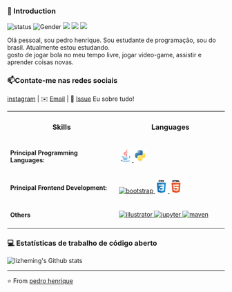 ### 👋 Introduction

![status](https://img.shields.io/badge/status-up-brightgreen) ![Gender](https://img.shields.io/badge/gender-%F0%9F%A4%B5-lightgrey) ![](https://img.shields.io/badge/Relationship-Single-red) ![](https://img.shields.io/static/v1?label=wechat&message=lizheming&color=7BB32E&logo=wechat) ![](https://visitor-badge.glitch.me/badge?page_id=github.com/lizheming)

Olá pessoal, sou pedro henrique. Sou estudante de programação, sou do brasil. Atualmente estou estudando.  
gosto de jogar bola no meu tempo livre, jogar video-game, assistir e  aprender coisas novas.

### 📫Contate-me nas redes sociais
[instagram](https://www.instagram.com/pedrinxs.23/) | ✉️ [Email](pedrin000007@gmail.com) | 💬 [Issue](https://github.com/pedro310310/pedro310310/issues/me) Eu sobre tudo!

<table style="width: 100% !important;margin: auto;">
    <tr>
        <th>
            <h3 align="center">Skills</h3>
        </th>
        <th>
            <h3 align="center">Languages</h3>
        </th>
    </tr>
    <tr width="100%">    
        <td width="50%">
            <h4 align="left">Principal Programming Languages:</h4>
        </td>
        <td width="50%">
            <p align="left"> 
                <a href="https://www.java.com" target="_blank" rel="noreferrer">
                    <img src="https://raw.githubusercontent.com/devicons/devicon/master/icons/java/java-original.svg" alt="java" width="30" height="30"/>
                </a>
                <a href="https://www.python.org" target="_blank" rel="noreferrer">
                    <img src="https://raw.githubusercontent.com/devicons/devicon/master/icons/python/python-original.svg" alt="python" width="30" height="30"/>            
                </a>                        
            </p>
        </td>
    </tr>
    <tr>
        <td width="50%">
            <h4 align="left">Principal Frontend Development:</h4>
        </td>
        <td width="50%">
            <p align="left">
                <a href="https://getbootstrap.com" target="_blank" rel="noreferrer">
                    <img src="https://www.vectorlogo.zone/logos/getbootstrap/getbootstrap-icon.svg" alt="bootstrap" width="30" height="30"/>
                </a>
                <a href="https://www.w3schools.com/css/" target="_blank" rel="noreferrer">
                    <img src="https://raw.githubusercontent.com/devicons/devicon/master/icons/css3/css3-original-wordmark.svg" alt="css3" width="30" height="30"/>
                </a>
                <a href="https://www.w3.org/html/" target="_blank" rel="noreferrer">
                    <img src="https://raw.githubusercontent.com/devicons/devicon/master/icons/html5/html5-original-wordmark.svg" alt="html5" width="30" height="30"/>
                </a>
            </p>
        </td>
    </tr>
    <tr>
        <td width="50%">
            <h4 align="left">Others</h4>
        </td>
        <td width="50%">
            <p align="left">
                <a href="https://www.adobe.com/in/products/illustrator.html" target="_blank" rel="noreferrer">
                    <img src="https://www.vectorlogo.zone/logos/adobe_illustrator/adobe_illustrator-icon.svg" alt="illustrator" width="30" height="30"/>
                </a>
                <a href="https://jupyter.org/" target="_blank" rel="noreferrer">
                    <img src="https://www.vectorlogo.zone/logos/jupyter/jupyter-icon.svg" alt="jupyter" width="30" height="30"/>
                </a>
                <a href="https://maven.apache.org/" target="_blank" rel="noreferrer">
                    <img src="https://www.vectorlogo.zone/logos/apache_maven/apache_maven-icon.svg" alt="maven" width="30" height="30"/>
                </a>
            </p>            
        </td>
    </tr>
</table>

### 💻 Estatísticas de trabalho de código aberto

![lizheming's Github stats](https://github-readme-stats.vercel.app/api?username=pedro310310&show_icons=true)

[-1]: https://www.facebook.com/Austin.Lee.9173/
[0]: https://m.weibo.cn/u/1694884707
[1]: https://www.zhihu.com/people/lizheming
[2]: https://segmentfault.com/u/lizheming
[3]: https://www.v2ex.com/member/lizheming


---
⭐️ From [pedro henrique](https://github.com/pedro310310/pedro310310)
